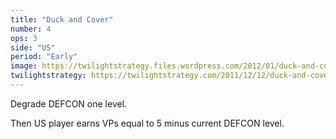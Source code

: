```yaml
---
title: "Duck and Cover"
number: 4
ops: 3
side: "US"
period: "Early"
image: https://twilightstrategy.files.wordpress.com/2012/01/duck-and-cover.jpg
twilightstrategy: https://twilightstrategy.com/2011/12/12/duck-and-cover/
---
```

Degrade DEFCON one level.

Then US player earns VPs equal to 5 minus current DEFCON level.
